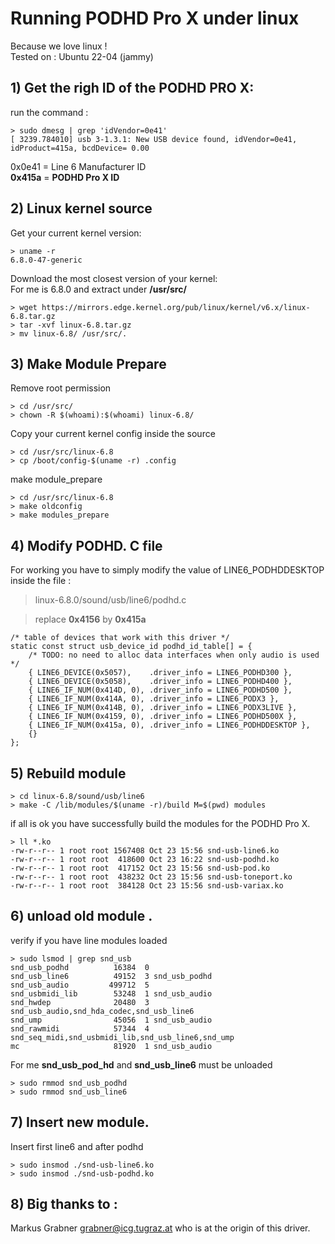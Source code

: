 # Running PODHD Pro X under linux

Because we love linux !  
Tested on : Ubuntu 22-04 (jammy) 

## 1) Get the righ ID of the PODHD PRO X:

run the command :
```
> sudo dmesg | grep 'idVendor=0e41'
[ 3239.784010] usb 3-1.3.1: New USB device found, idVendor=0e41, idProduct=415a, bcdDevice= 0.00
```
0x0e41  = Line 6 Manufacturer ID  
__0x415a__ = __PODHD Pro X ID__

## 2) Linux kernel source

Get your current kernel version:
```
> uname -r
6.8.0-47-generic
```
Download the most closest version of your kernel:  
For me is 6.8.0 and extract under __/usr/src/__
  
```
> wget https://mirrors.edge.kernel.org/pub/linux/kernel/v6.x/linux-6.8.tar.gz
> tar -xvf linux-6.8.tar.gz
> mv linux-6.8/ /usr/src/.
```

## 3) Make Module Prepare
Remove root permission
```
> cd /usr/src/
> chown -R $(whoami):$(whoami) linux-6.8/
```
Copy your current kernel config inside the source
```
> cd /usr/src/linux-6.8
> cp /boot/config-$(uname -r) .config
```
make module_prepare
```
> cd /usr/src/linux-6.8
> make oldconfig
> make modules_prepare
```

## 4) Modify PODHD. C file

For working you have to simply modify the value of LINE6_PODHDDESKTOP inside the file :  
> linux-6.8.0/sound/usb/line6/podhd.c

> replace __0x4156__ by __0x415a__

```
/* table of devices that work with this driver */
static const struct usb_device_id podhd_id_table[] = {
	/* TODO: no need to alloc data interfaces when only audio is used */
	{ LINE6_DEVICE(0x5057),    .driver_info = LINE6_PODHD300 },
	{ LINE6_DEVICE(0x5058),    .driver_info = LINE6_PODHD400 },
	{ LINE6_IF_NUM(0x414D, 0), .driver_info = LINE6_PODHD500 },
	{ LINE6_IF_NUM(0x414A, 0), .driver_info = LINE6_PODX3 },
	{ LINE6_IF_NUM(0x414B, 0), .driver_info = LINE6_PODX3LIVE },
	{ LINE6_IF_NUM(0x4159, 0), .driver_info = LINE6_PODHD500X },
	{ LINE6_IF_NUM(0x415a, 0), .driver_info = LINE6_PODHDDESKTOP },
	{}
};
```
##  5) Rebuild module

```
> cd linux-6.8/sound/usb/line6
> make -C /lib/modules/$(uname -r)/build M=$(pwd) modules
```
if all is ok you have successfully build the modules for the PODHD Pro X.  
```
> ll *.ko
-rw-r--r-- 1 root root 1567408 Oct 23 15:56 snd-usb-line6.ko
-rw-r--r-- 1 root root  418600 Oct 23 16:22 snd-usb-podhd.ko
-rw-r--r-- 1 root root  417152 Oct 23 15:56 snd-usb-pod.ko
-rw-r--r-- 1 root root  438232 Oct 23 15:56 snd-usb-toneport.ko
-rw-r--r-- 1 root root  384128 Oct 23 15:56 snd-usb-variax.ko
```
##  6) unload old module .

verify if you have line modules loaded
```
> sudo lsmod | grep snd_usb
snd_usb_podhd          16384  0
snd_usb_line6          49152  3 snd_usb_podhd
snd_usb_audio         499712  5
snd_usbmidi_lib        53248  1 snd_usb_audio
snd_hwdep              20480  3 snd_usb_audio,snd_hda_codec,snd_usb_line6
snd_ump                45056  1 snd_usb_audio
snd_rawmidi            57344  4 snd_seq_midi,snd_usbmidi_lib,snd_usb_line6,snd_ump
mc                     81920  1 snd_usb_audio

```
For me __snd_usb_pod_hd__ and __snd_usb_line6__ must be unloaded

```
> sudo rmmod snd_usb_podhd 
> sudo rmmod snd_usb_line6
```
##  7) Insert new module.

Insert first line6 and after podhd
```
> sudo insmod ./snd-usb-line6.ko
> sudo insmod ./snd-usb-podhd.ko
```


## 8) Big thanks to :   
Markus Grabner <grabner@icg.tugraz.at> who is at the origin of this driver.



